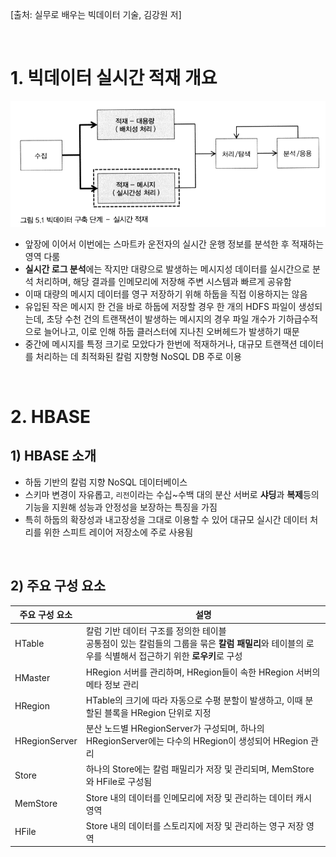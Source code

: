 [출처: 실무로 배우는 빅데이터 기술, 김강원 저]

<br>

# 1. 빅데이터 실시간 적재 개요

![](img/CH05/1.jpg)

- 앞장에 이어서 이번에는 스마트카 운전자의 실시간 운행 정보를 분석한 후 적재하는 영역 다룸
- **실시간 로그 분석**에는 작지만 대량으로 발생하는 메시지성 데이터를 실시간으로 분석 처리하며, 해당 결과를 인메모리에 저장해 주변 시스템과 빠르게 공유함
- 이때 대량의 메시지 데이터를 영구 저장하기 위해 하둡을 직접 이용하지는 않음
- 유입된 작은 메시지 한 건을 바로 하둡에 저장할 경우 한 개의 HDFS 파일이 생성되는데, 초당 수천 건의 트랜잭션이 발생하는 메시지의 경우 파일 개수가 기하급수적으로 늘어나고, 이로 인해 하둡 클러스터에 지나친 오버헤드가 발생하기 때문
- 중간에 메시지를 특정 크기로 모았다가 한번에 적재하거나, 대규모 트랜잭션 데이터를 처리하는 데 최적화된 칼럼 지향형 NoSQL DB 주로 이용

<br>

# 2. HBASE
## 1) HBASE 소개
- 하둡 기반의 칼럼 지향 NoSQL 데이터베이스
- 스키마 변경이 자유롭고, `리전`이라는 수십~수백 대의 분산 서버로 **샤딩**과 **복제**등의 기능을 지원해 성능과 안정성을 보장하는 특징을 가짐 
- 특히 하둡의 확장성과 내고장성을 그대로 이용할 수 있어 대규모 실시간 데이터 처리를 위한 스피트 레이어 저장소에 주로 사용됨

<br>

## 2) 주요 구성 요소
|주요 구성 요소 | 설명|
|---|---|
|HTable | 칼럼 기반 데이터 구조를 정의한 테이블 <br> 공통점이 있는 칼럼들의 그룹을 묶은 **칼럼 패밀리**와 테이블의 로우를 식별해서 접근하기 위한 **로우키**로 구성 |
|HMaster | HRegion 서버를 관리하며, HRegion들이 속한 HRegion 서버의 메타 정보 관리|
|HRegion | HTable의 크기에 따라 자동으로 수평 분할이 발생하고, 이때 분할된 블록을 HRegion 단위로 지정|
|HRegionServer | 분산 노드별 HRegionServer가 구성되며, 하나의 HRegionServer에는 다수의 HRegion이 생성되어 HRegion 관리|
|Store | 하나의 Store에는 칼럼 패밀리가 저장 및 관리되며, MemStore와 HFile로 구성됨 | 
|MemStore | Store 내의 데이터를 인메모리에 저장 및 관리하는 데이터 캐시 영역|
|HFile | Store 내의 데이터를 스토리지에 저장 및 관리하는 영구 저장 영역|